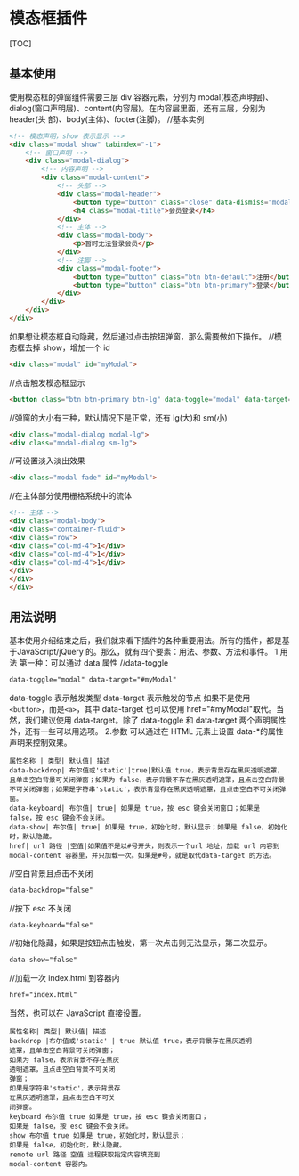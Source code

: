 # 模态框插件
[TOC]

## 基本使用
使用模态框的弹窗组件需要三层 div 容器元素，分别为 modal(模态声明层)、
dialog(窗口声明层)、content(内容层)。在内容层里面，还有三层，分别为 header(头
部)、body(主体)、footer(注脚)。
//基本实例
```html
<!-- 模态声明，show 表示显示 -->
<div class="modal show" tabindex="-1">
	<!-- 窗口声明 -->
	<div class="modal-dialog">
		<!-- 内容声明 -->
		<div class="modal-content">
			<!-- 头部 -->
			<div class="modal-header">
				<button type="button" class="close" data-dismiss="modal"><span>&times;</span></button>
				<h4 class="modal-title">会员登录</h4>
			</div>
			<!-- 主体 -->
			<div class="modal-body">
				<p>暂时无法登录会员</p>
			</div>
			<!-- 注脚 -->
			<div class="modal-footer">
				<button type="button" class="btn btn-default">注册</button>
				<button type="button" class="btn btn-primary">登录</button>
			</div>
		</div>
	</div>
</div>
```
如果想让模态框自动隐藏，然后通过点击按钮弹窗，那么需要做如下操作。
//模态框去掉 show，增加一个 id
```html
<div class="modal" id="myModal">
```
//点击触发模态框显示
```html
<button class="btn btn-primary btn-lg" data-toggle="modal" data-target="#myModal">点击弹窗</button>
```
//弹窗的大小有三种，默认情况下是正常，还有 lg(大)和 sm(小)
```html
<div class="modal-dialog modal-lg">
<div class="modal-dialog sm-lg">
```
//可设置淡入淡出效果
```html
<div class="modal fade" id="myModal">
```
//在主体部分使用栅格系统中的流体
```html
<!-- 主体 -->
<div class="modal-body">
<div class="container-fluid">
<div class="row">
<div class="col-md-4">1</div>
<div class="col-md-4">1</div>
<div class="col-md-4">1</div>
</div>
</div>
</div>
```

## 用法说明
基本使用介绍结束之后，我们就来看下插件的各种重要用法。所有的插件，都是基于JavaScript/jQuery 的。那么，就有四个要素：用法、参数、方法和事件。
1.用法
第一种：可以通过 data 属性
//data-toggle
```html
data-toggle="modal" data-target="#myModal"
```
data-toggle 表示触发类型
data-target 表示触发的节点
如果不是使用`<button>`，而是`<a>`，其中 data-target 也可以使用 href="#myModal"取代。当然，我们建议使用 data-target。除了 data-toggle 和 data-target 两个声明属性外，还有一些可以用选项。
2.参数
可以通过在 HTML 元素上设置 data-*的属性声明来控制效果。
```table
属性名称 | 类型| 默认值| 描述
data-backdrop| 布尔值或'static'|true|默认值 true，表示背景存在黑灰透明遮罩，且单击空白背景可关闭弹窗；如果为 false，表示背景不存在黑灰透明遮罩，且点击空白背景不可关闭弹窗；如果是字符串'static'，表示背景存在黑灰透明遮罩，且点击空白不可关闭弹窗。
data-keyboard| 布尔值| true| 如果是 true，按 esc 键会关闭窗口；如果是 false，按 esc 键会不会关闭。
data-show| 布尔值| true| 如果是 true，初始化时，默认显示；如果是 false，初始化时，默认隐藏。
href| url 路径 |空值|如果值不是以#号开头，则表示一个url 地址，加载 url 内容到modal-content 容器里，并只加载一次。如果是#号，就是取代data-target 的方法。
```
//空白背景且点击不关闭
```html
data-backdrop="false"
```
//按下 esc 不关闭
```html
data-keyboard="false"
```
//初始化隐藏，如果是按钮点击触发，第一次点击则无法显示，第二次显示。
```html
data-show="false"
```
//加载一次 index.html 到容器内
```html
href="index.html" 
```
当然，也可以在 JavaScript 直接设置。
```table
属性名称| 类型| 默认值| 描述
backdrop |布尔值或'static' | true 默认值 true，表示背景存在黑灰透明
遮罩，且单击空白背景可关闭弹窗；
如果为 false，表示背景不存在黑灰
透明遮罩，且点击空白背景不可关闭
弹窗；
如果是字符串'static'，表示背景存
在黑灰透明遮罩，且点击空白不可关
闭弹窗。
keyboard 布尔值 true 如果是 true，按 esc 键会关闭窗口；
如果是 false，按 esc 键会不会关闭。
show 布尔值 true 如果是 true，初始化时，默认显示；
如果是 false，初始化时，默认隐藏。
remote url 路径 空值 远程获取指定内容填充到
modal-content 容器内。
```